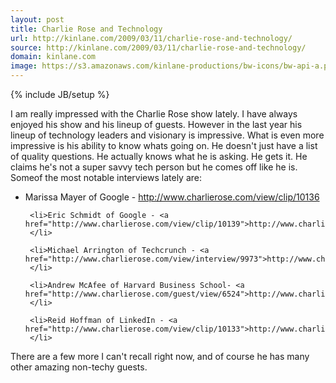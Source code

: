 ```yaml
---
layout: post
title: Charlie Rose and Technology
url: http://kinlane.com/2009/03/11/charlie-rose-and-technology/
source: http://kinlane.com/2009/03/11/charlie-rose-and-technology/
domain: kinlane.com
image: https://s3.amazonaws.com/kinlane-productions/bw-icons/bw-api-a.png
---
```

{% include JB/setup %}<p>
     I am really impressed with the Charlie Rose show lately. I have always enjoyed his show and his lineup of guests. However in the last year his lineup of technology leaders and visionary is impressive. What is even more impressive is his ability to know whats going on. He doesn't just have a list of quality questions. He actually knows what he is asking. He gets it. He claims he's not a super savvy tech person but he comes off like he is. Someof the most notable interviews lately are:
</p>

<ul class="mainlist">
     <li>Marissa Mayer of Google - <a href="http://www.charlierose.com/view/clip/10136">http://www.charlierose.com/view/clip/10136</a>
     </li>

     <li>Eric Schmidt of Google - <a href="http://www.charlierose.com/view/clip/10139">http://www.charlierose.com/view/clip/10139</a>
     </li>

     <li>Michael Arrington of Techcrunch - <a href="http://www.charlierose.com/view/interview/9973">http://www.charlierose.com/view/interview/9973</a>
     </li>

     <li>Andrew McAfee of Harvard Business School- <a href="http://www.charlierose.com/guest/view/6524">http://www.charlierose.com/guest/view/6524</a>
     </li>

     <li>Reid Hoffman of LinkedIn - <a href="http://www.charlierose.com/view/clip/10133">http://www.charlierose.com/view/clip/10133</a>
     </li>
</ul>

<p>
     There are a few more I can't recall right now, and of course he has many other amazing non-techy guests.
</p>